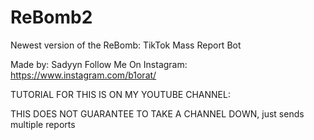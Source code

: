 # ReBomb2
Newest version of the ReBomb: TikTok Mass Report Bot

Made by: Sadyyn
Follow Me On Instagram: https://www.instagram.com/b1orat/

TUTORIAL FOR THIS IS ON MY YOUTUBE CHANNEL:


THIS DOES NOT GUARANTEE TO TAKE A CHANNEL DOWN, just sends multiple reports
